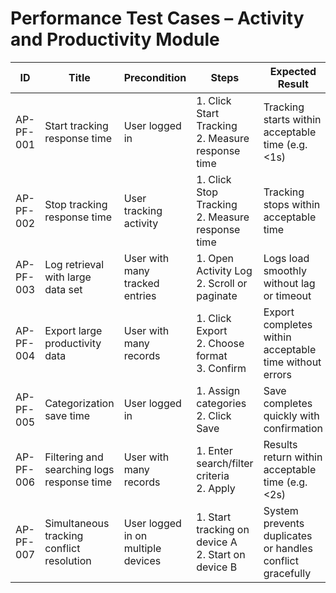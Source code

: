 # Performance Test Cases – Activity and Productivity Module

| ID          | Title                                       | Precondition                        | Steps                                                         | Expected Result                           | Actual Result | Status |
|-------------|---------------------------------------------|-------------------------------------|---------------------------------------------------------------|-------------------------------------------|---------------|--------|
| AP-PF-001   | Start tracking response time                | User logged in                      | 1. Click Start Tracking <br> 2. Measure response time | Tracking starts within acceptable time (e.g. <1s) |               |        |
| AP-PF-002   | Stop tracking response time                 | User tracking activity              | 1. Click Stop Tracking <br> 2. Measure response time | Tracking stops within acceptable time |               |        |
| AP-PF-003   | Log retrieval with large data set           | User with many tracked entries      | 1. Open Activity Log <br> 2. Scroll or paginate | Logs load smoothly without lag or timeout |               |        |
| AP-PF-004   | Export large productivity data              | User with many records              | 1. Click Export <br> 2. Choose format <br> 3. Confirm | Export completes within acceptable time without errors |               |        |
| AP-PF-005   | Categorization save time                    | User logged in                      | 1. Assign categories <br> 2. Click Save | Save completes quickly with confirmation |               |        |
| AP-PF-006   | Filtering and searching logs response time  | User with many records              | 1. Enter search/filter criteria <br> 2. Apply | Results return within acceptable time (e.g. <2s) |               |        |
| AP-PF-007   | Simultaneous tracking conflict resolution   | User logged in on multiple devices  | 1. Start tracking on device A <br> 2. Start on device B | System prevents duplicates or handles conflict gracefully |               |        |